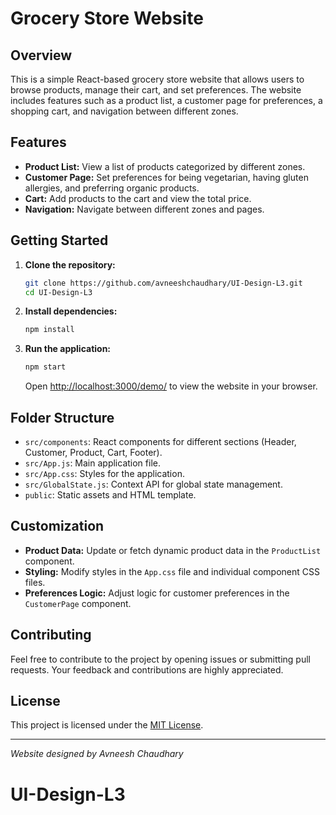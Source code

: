 
# Grocery Store Website

## Overview

This is a simple React-based grocery store website that allows users to browse products, manage their cart, and set preferences. The website includes features such as a product list, a customer page for preferences, a shopping cart, and navigation between different zones.

## Features

- **Product List:** View a list of products categorized by different zones.
- **Customer Page:** Set preferences for being vegetarian, having gluten allergies, and preferring organic products.
- **Cart:** Add products to the cart and view the total price.
- **Navigation:** Navigate between different zones and pages.

## Getting Started

1. **Clone the repository:**
   ```bash
   git clone https://github.com/avneeshchaudhary/UI-Design-L3.git
   cd UI-Design-L3
   ```

2. **Install dependencies:**
   ```bash
   npm install
   ```

3. **Run the application:**
   ```bash
   npm start
   ```

   Open [http://localhost:3000/demo/](http://localhost:3000/demo/) to view the website in your browser.

## Folder Structure

- `src/components`: React components for different sections (Header, Customer, Product, Cart, Footer).
- `src/App.js`: Main application file.
- `src/App.css`: Styles for the application.
- `src/GlobalState.js`: Context API for global state management.
- `public`: Static assets and HTML template.

## Customization

- **Product Data:** Update or fetch dynamic product data in the `ProductList` component.
- **Styling:** Modify styles in the `App.css` file and individual component CSS files.
- **Preferences Logic:** Adjust logic for customer preferences in the `CustomerPage` component.

## Contributing

Feel free to contribute to the project by opening issues or submitting pull requests. Your feedback and contributions are highly appreciated.

## License

This project is licensed under the [MIT License](LICENSE).

---

*Website designed by Avneesh Chaudhary*
# UI-Design-L3
